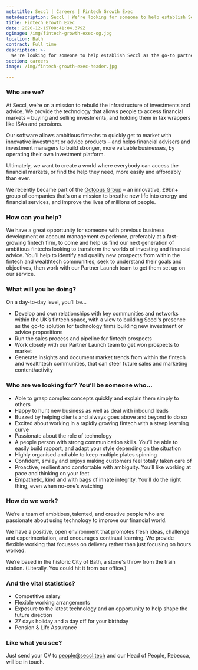```yaml
---
metatitle: Seccl | Careers | Fintech Growth Exec
metadescription: Seccl | We're looking for someone to help establish Seccl as the go-to partner for launching fintechs.
title: Fintech Growth Exec
date: 2020-12-15T08:41:04.379Z
ogimage: /img/fintech-growth-exec-og.jpg
location: Bath
contract: Full time
description: >-
  We're looking for someone to help establish Seccl as the go-to partner for launching fintechs.
section: careers
image: /img/fintech-growth-exec-header.jpg

---
```


### Who are we?

At Seccl, we’re on a mission to rebuild the infrastructure of investments and advice. We provide the technology that allows people to access financial markets – buying and selling investments, and holding them in tax wrappers like ISAs and pensions.

Our software allows ambitious fintechs to quickly get to market with innovative investment or advice products – and helps financial advisers and investment managers to build stronger, more valuable businesses, by operating their own investment platform.

Ultimately, we want to create a world where everybody can access the financial markets, or find the help they need, more easily and affordably than ever.

We recently became part of the <a href="https://www.octopusgroup.com" target="blank">Octopus Group</a> – an innovative, £9bn+ group of companies that’s on a mission to breathe new life into energy and financial services, and improve the lives of millions of people.

### How can you help?

We have a great opportunity for someone with previous business development or account management experience, preferably at a fast-growing fintech firm, to come and help us find our next generation of ambitious fintechs looking to transform the worlds of investing and financial advice.
You’ll help to identify and qualify new prospects from within the fintech and wealthtech communities, seek to understand their goals and objectives, then work with our Partner Launch team to get them set up on our service.

### What will you be doing?

On a day-to-day level, you’ll be…

*	Develop and own relationships with key communities and networks within the UK’s fintech space, with a view to building Seccl’s presence as the go-to solution for technology firms building new investment or advice propositions
*	Run the sales process and pipeline for fintech prospects
*	Work closely with our Partner Launch team to get won prospects to market
*	Generate insights and document market trends from within the fintech and wealthtech communities, that can steer future sales and marketing content/activity


### Who are we looking for? You’ll be someone who…

*	Able to grasp complex concepts quickly and explain them simply to others
*	Happy to hunt new business as well as deal with inbound leads
*	Buzzed by helping clients and always goes above and beyond to do so
*	Excited about working in a rapidly growing fintech with a steep learning curve
*	Passionate about the role of technology
*	A people person with strong communication skills. You’ll be able to easily build rapport, and adapt your style depending on the situation
*	Highly organised and able to keep multiple plates spinning
*	Confident, smiley and enjoys making customers feel totally taken care of
*	Proactive, resilient and comfortable with ambiguity. You’ll like working at pace and thinking on your feet
*	Empathetic, kind and with bags of innate integrity. You’ll do the right thing, even when no-one’s watching


### How do we work?

We’re a team of ambitious, talented, and creative people who are passionate about using technology to improve our financial world.

We have a positive, open environment that promotes fresh ideas, challenge and experimentation, and encourages continual learning. We provide flexible working that focusses on delivery rather than just focusing on hours worked.

We’re based in the historic City of Bath, a stone's throw from the train station. (Literally. You could hit it from our office.)

### And the vital statistics?

*	Competitive salary
*	Flexible working arrangements
*	Exposure to the latest technology and an opportunity to help shape the future direction
*	27 days holiday and a day off for your birthday
*	Pension & Life Assurance

### Like what you see?

Just send your CV to <a href="mailto:people@seccl.tech?subject=Fintech Growth Exec position" class="link">people@seccl.tech</a> and our Head of People, Rebecca, will be in touch.
